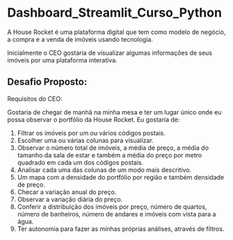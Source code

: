 # Dashboard_Streamlit_Curso_Python

A House Rocket é uma plataforma digital que tem como modelo de negócio, a compra e a venda de imóveis usando tecnologia.

Inicialmente o CEO gostaria de visualizar algumas informações de seus imóveis por uma plataforma interativa.

## Desafio Proposto:

Requisitos do CEO:

 Gostaria de chegar de manhã na
minha mesa e ter um lugar único onde eu
possa observar o portfólio da
House Rocket. Eu gostaria de:

1. Filtrar os imóveis por um ou vários
códigos postais.
2. Escolher uma ou várias colunas
para visualizar.
3. Observar o número total de
imóveis, a média de preço, a média do
tamanho da sala de estar e também a média
do preço por metro quadrado em cada um
dos códigos postais.
4. Analisar cada uma das colunas de
um modo mais descritivo.
5. Um mapa com a densidade do
portfólio por região e também densidade de
preço.
6. Checar a variação anual do preço.
7. Observar a variação diária do
preço.
8. Conferir a distribuição dos imóveis
por preço, número de quartos, número de
banheiros, número de andares e imóveis
com vista para a água.
9. Ter autonomia para fazer as 
minhas próprias análises, através de filtros.
